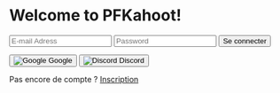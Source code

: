 <!DOCTYPE html>
<html lang="en">
<head>
  <meta charset="UTF-8" />
  <meta name="viewport" content="width=device-width, initial-scale=1.0" />
  <title>PFKahoot!</title>
  <link href="https://cdn.jsdelivr.net/npm/tailwindcss@2.2.19/dist/tailwind.min.css" rel="stylesheet">
  <link rel="icon" href="https://cdn.discordapp.com/attachments/1381221101547421729/1381593423361867857/4D40AB28-5CF9-46BC-8F7A-539588E42B5E.png?ex=684814a4&is=6846c324&hm=48ab23511caaa92a58adee20d68366e2f783b45041641dac54e4520d4a262280&" type="image/svg+xml">
</head>
<body class="bg-gradient-to-br from-blue-900 to-sky-600 min-h-screen flex items-center justify-center p-4">
  <div class="bg-white rounded-2xl shadow-lg p-6 w-full max-w-md">
    <h1 class="text-3xl font-bold text-center text-blue-700 mb-6">Welcome to PFKahoot!</h1>
    <form onsubmit="login(event)" class="space-y-4">
      <input type="email" id="email" placeholder="E-mail Adress" class="w-full px-4 py-2 border rounded" required>
      <input type="password" id="password" placeholder="Password" class="w-full px-4 py-2 border rounded" required>
      <button type="submit" class="w-full bg-blue-600 text-white py-2 rounded hover:bg-blue-700">Se connecter</button>
    </form>
    <div class="flex justify-between mt-4 gap-2">
      <button onclick="googleLogin()" class="w-1/2 flex items-center justify-center gap-2 border rounded py-2">
        <img src="https://www.svgrepo.com/show/475656/google-color.svg" alt="Google" class="w-5 h-5"> Google
      </button>
      <button onclick="discordLogin()" class="w-1/2 flex items-center justify-center gap-2 border rounded py-2">
        <img src="https://www.svgrepo.com/show/353655/discord-icon.svg" alt="Discord" class="w-5 h-5"> Discord
      </button>
    </div>
    <p class="text-center text-sm mt-4">Pas encore de compte ? <a href="#" class="text-blue-600">Inscription</a></p>
  </div>

  <script>
    function login(e) {
      e.preventDefault();
      const email = document.getElementById('email').value;
      const password = document.getElementById('password').value;
      alert(`Connexion avec: ${email}`);
    }
  </script>
</body>
</html>
